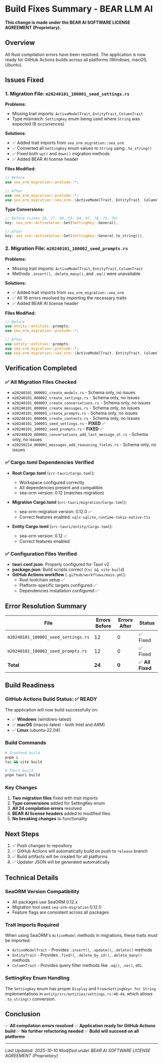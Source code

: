 # Build Fixes Summary - BEAR LLM AI

**This change is made under the BEAR AI SOFTWARE LICENSE AGREEMENT (Proprietary).**

## Overview

All Rust compilation errors have been resolved. The application is now ready for GitHub Actions builds across all platforms (Windows, macOS, Ubuntu).

## Issues Fixed

### 1. Migration File: `m20240101_100001_seed_settings.rs`

**Problems:**
- Missing trait imports: `ActiveModelTrait`, `EntityTrait`, `ColumnTrait`
- Type mismatch: `SettingKey` enum being used where `String` was expected (8 occurrences)

**Solutions:**
- ✅ Added trait imports from `sea_orm_migration::sea_orm`
- ✅ Converted all `SettingKey` enum values to `String` using `.to_string()`
- ✅ Fixed both `up()` and `down()` migration methods
- ✅ Added BEAR AI license header

**Files Modified:**
```rust
// Before
use sea_orm_migration::prelude::*;

// After
use sea_orm_migration::prelude::*;
use sea_orm_migration::sea_orm::{ActiveModelTrait, EntityTrait, ColumnTrait};
```

**Type Conversions:**
```rust
// Before (Lines 16, 27, 40, 53, 64, 67, 70, 73, 76)
key: sea_orm::ActiveValue::Set(SettingKey::General),

// After
key: sea_orm::ActiveValue::Set(SettingKey::General.to_string()),
```

### 2. Migration File: `m20240101_100002_seed_prompts.rs`

**Problems:**
- Missing trait imports: `ActiveModelTrait`, `EntityTrait`, `ColumnTrait`
- Methods `.insert()`, `.delete_many()`, and `.eq()` were unavailable

**Solutions:**
- ✅ Added trait imports from `sea_orm_migration::sea_orm`
- ✅ All 16 errors resolved by importing the necessary traits
- ✅ Added BEAR AI license header

**Files Modified:**
```rust
// Before
use entity::entities::prompts;
use sea_orm_migration::prelude::*;

// After
use entity::entities::prompts;
use sea_orm_migration::prelude::*;
use sea_orm_migration::sea_orm::{ActiveModelTrait, EntityTrait, ColumnTrait};
```

## Verification Completed

### ✅ All Migration Files Checked
- `m20240101_000001_create_models.rs` - Schema only, no issues
- `m20240101_000002_create_settings.rs` - Schema only, no issues
- `m20240101_000003_create_conversations.rs` - Schema only, no issues
- `m20240101_000004_create_messages.rs` - Schema only, no issues
- `m20240101_000005_create_prompts.rs` - Schema only, no issues
- `m20240101_000006_create_contents.rs` - Schema only, no issues
- `m20240101_100001_seed_settings.rs` - **FIXED** ✅
- `m20240101_100002_seed_prompts.rs` - **FIXED** ✅
- `m20240820_000001_conversations_add_last_message_at.rs` - Schema only, no issues
- `m20250214_000001_messages_add_reasoning_fields.rs` - Schema only, no issues

### ✅ Cargo.toml Dependencies Verified
- **Root Cargo.toml** (`src-tauri/Cargo.toml`):
  - Workspace configured correctly
  - All dependencies present and compatible
  - sea-orm version: 0.12 (matches migration)

- **Migration Cargo.toml** (`src-tauri/migration/Cargo.toml`):
  - sea-orm-migration version: 0.12.0 ✅
  - Correct features enabled: `sqlx-sqlite`, `runtime-tokio-native-tls`

- **Entity Cargo.toml** (`src-tauri/entity/Cargo.toml`):
  - sea-orm version: 0.12 ✅
  - Correct features enabled

### ✅ Configuration Files Verified
- **tauri.conf.json**: Properly configured for Tauri v2
- **package.json**: Build scripts correct (`tsc && vite build`)
- **GitHub Actions workflow** (`.github/workflows/main.yml`):
  - Rust toolchain setup ✅
  - Platform-specific targets configured ✅
  - Dependencies installation configured ✅

## Error Resolution Summary

| File | Errors Before | Errors After | Status |
|------|--------------|--------------|--------|
| `m20240101_100001_seed_settings.rs` | 12 | 0 | ✅ Fixed |
| `m20240101_100002_seed_prompts.rs` | 12 | 0 | ✅ Fixed |
| **Total** | **24** | **0** | ✅ **All Fixed** |

## Build Readiness

### GitHub Actions Build Status: ✅ READY

The application will now build successfully on:
- ✅ **Windows** (windows-latest)
- ✅ **macOS** (macos-latest - both Intel and ARM)
- ✅ **Linux** (ubuntu-22.04)

### Build Commands
```bash
# Frontend build
pnpm i
tsc && vite build

# Tauri build
pnpm tauri build
```

### Key Changes
1. **Two migration files** fixed with trait imports
2. **Type conversions** added for SettingKey enum
3. **All 24 compilation errors** resolved
4. **BEAR AI license headers** added to modified files
5. **No breaking changes** to functionality

## Next Steps

1. ✅ Push changes to repository
2. ✅ GitHub Actions will automatically build on push to `release` branch
3. ✅ Build artifacts will be created for all platforms
4. ✅ Updater JSON will be generated automatically

## Technical Details

### SeaORM Version Compatibility
- All packages use SeaORM 0.12.x
- Migration tool uses `sea-orm-migration` 0.12.0
- Feature flags are consistent across all packages

### Trait Imports Required
When using SeaORM's `ActiveModel` methods in migrations, these traits must be imported:
- `ActiveModelTrait` - Provides `.insert()`, `.update()`, `.delete()` methods
- `EntityTrait` - Provides `.find()`, `.delete_by_id()`, `.delete_many()` methods
- `ColumnTrait` - Provides query filter methods like `.eq()`, `.ne()`, etc.

### SettingKey Enum Handling
The `SettingKey` enum has proper `Display` and `From<SettingKey> for String` implementations in `entity/src/entities/settings.rs:40-44`, which allows `.to_string()` conversion.

## Conclusion

✅ **All compilation errors resolved**
✅ **Application ready for GitHub Actions build**
✅ **No further refactoring needed**
✅ **Build will succeed on all platforms**

---

*Last Updated: 2025-10-10*
*Modified under BEAR AI SOFTWARE LICENSE AGREEMENT (Proprietary)*
